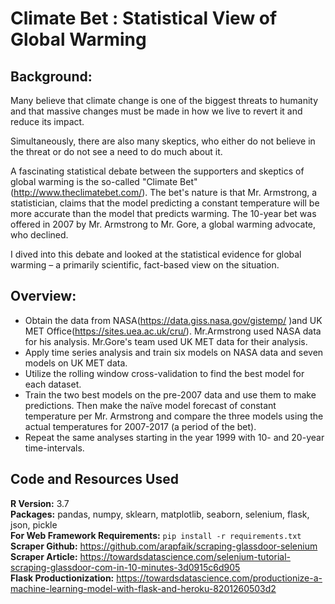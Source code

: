 # Climate Bet : Statistical View of Global Warming
## Background: 
Many believe that climate change is one of the biggest threats to humanity and that massive changes
must be made in how we live to revert it and reduce its impact. 

Simultaneously, there are also many
skeptics, who either do not believe in the threat or do not
see a need to do much about it.

A fascinating statistical debate between the supporters and skeptics of global warming is the so-called
"Climate Bet" (http://www.theclimatebet.com/). The bet's nature is that Mr. Armstrong, a
statistician, claims that the model predicting a constant temperature will be more accurate than the
model that predicts warming. The 10-year bet was offered in 2007 by Mr. Armstrong to Mr. Gore, a
global warming advocate, who declined.

I dived into this debate and looked at the statistical evidence for global warming – a primarily scientific, fact-based
view on the situation.

## Overview:
* Obtain the data from NASA(https://data.giss.nasa.gov/gistemp/ )and UK MET Office(https://sites.uea.ac.uk/cru/). Mr.Armstrong used NASA data for his analysis. Mr.Gore's team used UK MET data for their analysis.
* Apply time series analysis and train six models on NASA data and seven models on UK MET data.
* Utilize the rolling window cross-validation to find the best model for each dataset.
* Train the two best models on the pre-2007 data and use them to make predictions. Then make the naïve model forecast of constant temperature per Mr. Armstrong  and compare the three models using the actual temperatures for 2007-2017 (a period of the bet).
* Repeat the same analyses starting in the year 1999 with 10- and 20-year time-intervals.

## Code and Resources Used 
**R Version:** 3.7  
**Packages:** pandas, numpy, sklearn, matplotlib, seaborn, selenium, flask, json, pickle  
**For Web Framework Requirements:**  ```pip install -r requirements.txt```  
**Scraper Github:** https://github.com/arapfaik/scraping-glassdoor-selenium  
**Scraper Article:** https://towardsdatascience.com/selenium-tutorial-scraping-glassdoor-com-in-10-minutes-3d0915c6d905  
**Flask Productionization:** https://towardsdatascience.com/productionize-a-machine-learning-model-with-flask-and-heroku-8201260503d2
